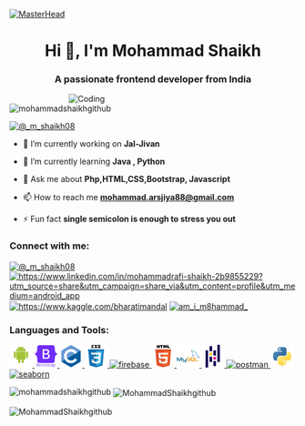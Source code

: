 [![MasterHead](https://www.digitalsolutionservices.com/img/services/web%20development.gif)](https://mohammadShaikh.io)

<h1 align="center">Hi 👋, I'm Mohammad Shaikh</h1>
<h3 align="center">A passionate frontend developer from India</h3>


<img align="right" alt="Coding" width="400" src="https://i.pinimg.com/originals/e4/26/70/e426702edf874b181aced1e2fa5c6cde.gif">



<p align="left"> <img src="https://komarev.com/ghpvc/?username=mohammadshaikhgithub&label=Profile%20views&color=0e75b6&style=flat" alt="mohammadshaikhgithub" /> </p>

<p align="left"> <a href="https://twitter.com/@_m_shaikh08" target="blank"><img src="https://img.shields.io/twitter/follow/@_m_shaikh08?logo=twitter&style=for-the-badge" alt="@_m_shaikh08" /></a> </p>

- 🔭 I’m currently working on **Jal-Jivan**

- 🌱 I’m currently learning **Java , Python**

- 💬 Ask me about **Php,HTML,CSS,Bootstrap, Javascript**

- 📫 How to reach me **mohammad.arsjiya88@gmail.com**

- ⚡ Fun fact **single semicolon is enough to stress you out**

<h3 align="left">Connect with me:</h3>
<p align="left">
<a href="https://twitter.com/@_m_shaikh08" target="blank"><img align="center" src="https://raw.githubusercontent.com/rahuldkjain/github-profile-readme-generator/master/src/images/icons/Social/twitter.svg" alt="@_m_shaikh08" height="30" width="40" /></a>
<a href="https://linkedin.com/in/https://www.linkedin.com/in/mohammadrafi-shaikh-2b9855229?utm_source=share&utm_campaign=share_via&utm_content=profile&utm_medium=android_app" target="blank"><img align="center" src="https://raw.githubusercontent.com/rahuldkjain/github-profile-readme-generator/master/src/images/icons/Social/linked-in-alt.svg" alt="https://www.linkedin.com/in/mohammadrafi-shaikh-2b9855229?utm_source=share&utm_campaign=share_via&utm_content=profile&utm_medium=android_app" height="30" width="40" /></a>
<a href="https://kaggle.com/https://www.kaggle.com/mohammadshaikh" target="blank"><img align="center" src="https://raw.githubusercontent.com/rahuldkjain/github-profile-readme-generator/master/src/images/icons/Social/kaggle.svg" alt="https://www.kaggle.com/bharatimandal" height="30" width="40" /></a>
<a href="https://instagram.com/am_i_m8hammad_" target="blank"><img align="center" src="https://raw.githubusercontent.com/rahuldkjain/github-profile-readme-generator/master/src/images/icons/Social/instagram.svg" alt="am_i_m8hammad_" height="30" width="40" /></a>
</p>

<h3 align="left">Languages and Tools:</h3>
<p align="left"> <a href="https://developer.android.com" target="_blank" rel="noreferrer"> <img src="https://raw.githubusercontent.com/devicons/devicon/master/icons/android/android-original-wordmark.svg" alt="android" width="40" height="40"/> </a> <a href="https://getbootstrap.com" target="_blank" rel="noreferrer"> <img src="https://raw.githubusercontent.com/devicons/devicon/master/icons/bootstrap/bootstrap-plain-wordmark.svg" alt="bootstrap" width="40" height="40"/> </a> <a href="https://www.cprogramming.com/" target="_blank" rel="noreferrer"> <img src="https://raw.githubusercontent.com/devicons/devicon/master/icons/c/c-original.svg" alt="c" width="40" height="40"/> </a> <a href="https://www.w3schools.com/css/" target="_blank" rel="noreferrer"> <img src="https://raw.githubusercontent.com/devicons/devicon/master/icons/css3/css3-original-wordmark.svg" alt="css3" width="40" height="40"/> </a> <a href="https://firebase.google.com/" target="_blank" rel="noreferrer"> <img src="https://www.vectorlogo.zone/logos/firebase/firebase-icon.svg" alt="firebase" width="40" height="40"/> </a> <a href="https://www.w3.org/html/" target="_blank" rel="noreferrer"> <img src="https://raw.githubusercontent.com/devicons/devicon/master/icons/html5/html5-original-wordmark.svg" alt="html5" width="40" height="40"/> </a> <a href="https://www.mysql.com/" target="_blank" rel="noreferrer"> <img src="https://raw.githubusercontent.com/devicons/devicon/master/icons/mysql/mysql-original-wordmark.svg" alt="mysql" width="40" height="40"/> </a> <a href="https://pandas.pydata.org/" target="_blank" rel="noreferrer"> <img src="https://raw.githubusercontent.com/devicons/devicon/2ae2a900d2f041da66e950e4d48052658d850630/icons/pandas/pandas-original.svg" alt="pandas" width="40" height="40"/> </a> <a href="https://postman.com" target="_blank" rel="noreferrer"> <img src="https://www.vectorlogo.zone/logos/getpostman/getpostman-icon.svg" alt="postman" width="40" height="40"/> </a> <a href="https://www.python.org" target="_blank" rel="noreferrer"> <img src="https://raw.githubusercontent.com/devicons/devicon/master/icons/python/python-original.svg" alt="python" width="40" height="40"/> </a> <a href="https://seaborn.pydata.org/" target="_blank" rel="noreferrer"> <img src="https://seaborn.pydata.org/_images/logo-mark-lightbg.svg" alt="seaborn" width="40" height="40"/> </a> </p>

<p><img align="left" src="https://github-readme-stats.vercel.app/api/top-langs?username=mohammadshaikhgithub&show_icons=true&locale=en&layout=compact" alt="mohammadshaikhgithub" /></p>

<p>&nbsp;<img align="center" src="https://github-readme-stats.vercel.app/api?username=MohammadShaikhgithub&show_icons=true&locale=en" alt="MohammadShaikhgithub" /></p>

<p><img align="center" src="https://github-readme-streak-stats.herokuapp.com/?user=MohammadShaikhgithub&" alt="MohammadShaikhgithub" /></p>
